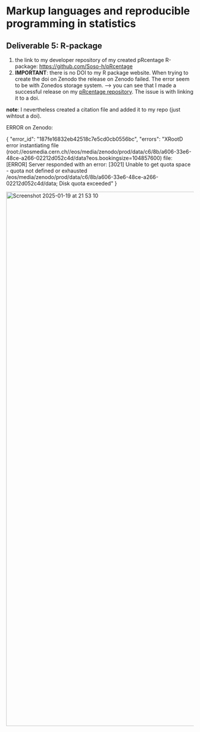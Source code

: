 # Markup languages and reproducible programming in statistics

## Deliverable 5: R-package

1. the link to my developer repository of my created pRcentage R-package: https://github.com/Soso-h/pRcentage
2. **IMPORTANT**: there is no DOI to my R package website. When trying to create the doi on Zenodo the release on Zenodo failed. The error seem to be with Zonedos storage system.
--> you can see that I made a successful release on my [pRcentage repository](https://github.com/Soso-h/pRcentage). The issue is with linking it to a doi.

**note**: I nevertheless created a citation file and added it to my repo (just wihtout a doi).


ERROR on Zenodo: 

{
    "error_id": "187fe16832eb42518c7e5cd0cb0556bc",
    "errors": "XRootD error instantiating file (root://eosmedia.cern.ch//eos/media/zenodo/prod/data/c6/8b/a606-33e6-48ce-a266-02212d052c4d/data?eos.bookingsize=104857600) file: [ERROR] Server responded with an error: [3021] Unable to get quota space - quota not defined or exhausted /eos/media/zenodo/prod/data/c6/8b/a606-33e6-48ce-a266-02212d052c4d/data; Disk quota exceeded"
}

<img width="1433" alt="Screenshot 2025-01-19 at 21 53 10" src="https://github.com/user-attachments/assets/574ef832-e1d7-4cdf-97ea-cb0e86448d6f" />
